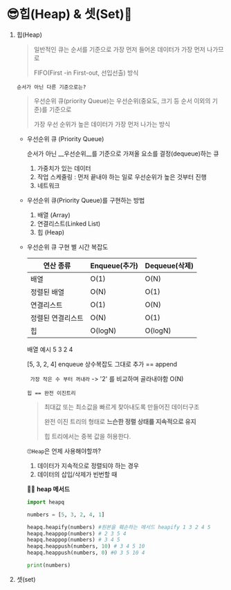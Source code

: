 # 😎힙(Heap) & 셋(Set)🤑

1. 힙(Heap)

   > 일반적인 큐는 순서를 기준으로 가장 먼저 들어온 데이터가 가장 먼저 나가므로 
   >
   > FIFO(First -in First-out, 선입선출) 방식

   ```순서가 아닌 다른 기준으로는?```

   >우선순위 큐(priority Queue)는 우선순위(중요도, 크기 등 순서 이외의 기준)를 기준으로
   >
   >가장 우선 순위가 높은 데이터가 가장 먼저 나가는 방식

   - 우선순위 큐 (Priority Queue)

     순서가 아닌 __우선순위__를 기준으로 가져올 요소를 결정(dequeue)하는 큐

     1. 가중치가 있는 데이터
     2. 작업 스케줄링 : 먼저 끝내야 하는 일로 우선순위가 높은 것부터 진행
     3. 네트워크

   - 우선순위 큐(Priority Queue)를 구현하는 방법

     1. 배열 (Array)
     2. 연결리스트(Linked List)
     3. 힙 (Heap)

   - 우선순위 큐 구현 별 시간 복잡도

     | 연산 종류         | Enqueue(추가) | Dequeue(삭제) |
     | ----------------- | ------------- | ------------- |
     | 배열              | O(1)          | O(N)          |
     | 정렬된 배열       | O(N)          | O(1)          |
     | 연결리스트        | O(1)          | O(N)          |
     | 정렬된 연결리스트 | O(N)          | O(1)          |
     | 힙                | O(logN)       | O(logN)       |

     배열 예시 5 3 2 4

     [5, 3, 2, 4] enqueue 상수복잡도 그대로 추가 == append

     ``` 가장 작은 수 부터 꺼내라``` -> '2' 를 비교하며 골라내야함 O(N)

     ```힙 == 완전 이진트리```

     > 최대값 또는 최소값을 빠르게 찾아내도록 만들어진 데이터구조
     >
     > 완전 이진 트리의 형태로 __느슨한 정렬 상태를 지속적으로 유지__
     >
     > 힙 트리에서는 중복 값을 허용한다.

     

     🙄```Heap```은 언제 사용해야할까?

     1. 데이터가 지속적으로 정렬되야 하는 경우
     2. 데이터의 삽입/삭제가 빈번할 때

     

     

     🤬🤬 __heap 메서드__

     ```python
     import heapq
     
     numbers = [5, 3, 2, 4, 1]
     
     heapq.heapify(numbers) #원본을 훼손하는 메서드 heapify 1 3 2 4 5
     heapq.heappop(numbers) # 2 3 5 4
     heapq.heappop(numbers) # 3 4 5
     heapq.heappush(numbers, 10) # 3 4 5 10
     heapq.heappush(numbers, 0) #0 3 5 10 4
     
     print(numbers)
     
     ```

     

     

2. 셋(set)

